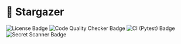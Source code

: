 # 💫 Stargazer

<p align="left">
  <img src="https://img.shields.io/badge/license-MIT-green" alt="License Badge">
  <img src="https://github.com/pabroux/stargazer/actions/workflows/code-quality-checker.yml/badge.svg" alt="Code Quality Checker Badge">
  <img src="https://github.com/pabroux/stargazer/actions/workflows/ci-pytest.yml/badge.svg" alt="CI (Pytest) Badge">
  <img src="https://github.com/pabroux/stargazer/actions/workflows/secret-scanner.yml/badge.svg" alt="Secret Scanner Badge">
</p>
